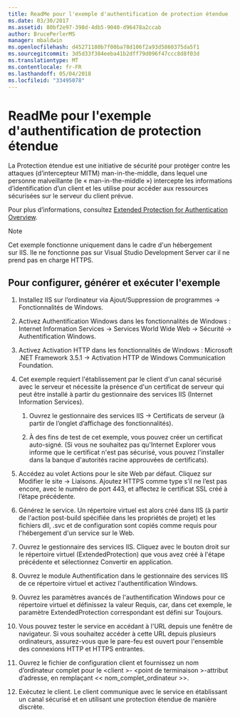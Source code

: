 ```yaml
---
title: ReadMe pour l'exemple d'authentification de protection étendue
ms.date: 03/30/2017
ms.assetid: 80bf2e97-398d-4db5-9040-d96478a2ccab
author: BrucePerlerMS
manager: mbaldwin
ms.openlocfilehash: d45271180b7f00ba78d106f2a93d5860375da5f1
ms.sourcegitcommit: 3d5d33f384eeba41b2dff79d096f47ccc8d8f03d
ms.translationtype: MT
ms.contentlocale: fr-FR
ms.lasthandoff: 05/04/2018
ms.locfileid: "33495078"
---
```

# <a name="readme-for-extended-protection-authentication-sample"></a>ReadMe pour l'exemple d'authentification de protection étendue
La Protection étendue est une initiative de sécurité pour protéger contre les attaques (d’intercepteur MITM) man-in-the-middle, dans lequel une personne malveillante (le « man-in-the-middle ») intercepte les informations d’identification d’un client et les utilise pour accéder aux ressources sécurisées sur le serveur du client prévue.  
  
 Pour plus d’informations, consultez [Extended Protection for Authentication Overview](../../../../docs/framework/wcf/feature-details/extended-protection-for-authentication-overview.md).  
  
> [!NOTE]
>  Cet exemple fonctionne uniquement dans le cadre d'un hébergement sur IIS. Ile ne fonctionne pas sur Visual Studio Development Server car il ne prend pas en charge HTTPS.  
  
## <a name="to-set-up-build-and-run-the-sample"></a>Pour configurer, générer et exécuter l'exemple  
  
1.  Installez IIS sur l’ordinateur via Ajout/Suppression de programmes -> Fonctionnalités de Windows.  
  
2.  Activez Authentification Windows dans les fonctionnalités de Windows : Internet Information Services -> Services World Wide Web -> Sécurité -> Authentification Windows.  
  
3.  Activez Activation HTTP dans les fonctionnalités de Windows : Microsoft .NET Framework 3.5.1 -> Activation HTTP de Windows Communication Foundation.  
  
4.  Cet exemple requiert l'établissement par le client d'un canal sécurisé avec le serveur et nécessite la présence d'un certificat de serveur qui peut être installé à partir du gestionnaire des services IIS (Internet Information Services).  
  
    1.  Ouvrez le gestionnaire des services IIS -> Certificats de serveur (à partir de l’onglet d’affichage des fonctionnalités).  
  
    2.  À des fins de test de cet exemple, vous pouvez créer un certificat auto-signé. (Si vous ne souhaitez pas qu'Internet Explorer vous informe que le certificat n'est pas sécurisé, vous pouvez l'installer dans la banque d'autorités racine approuvées de certificats).  
  
5.  Accédez au volet Actions pour le site Web par défaut. Cliquez sur Modifier le site -> Liaisons. Ajoutez HTTPS comme type s’il ne l’est pas encore, avec le numéro de port 443, et affectez le certificat SSL créé à l’étape précédente.  
  
6.  Générez le service. Un répertoire virtuel est alors créé dans IIS (à partir de l'action post-build spécifiée dans les propriétés de projet) et les fichiers dll, .svc et de configuration sont copiés comme requis pour l'hébergement d'un service sur le Web.  
  
7.  Ouvrez le gestionnaire des services IIS. Cliquez avec le bouton droit sur le répertoire virtuel (ExtendedProtection) que vous avez créé à l'étape précédente et sélectionnez Convertir en application.  
  
8.  Ouvrez le module Authentification dans le gestionnaire des services IIS de ce répertoire virtuel et activez l'authentification Windows.  
  
9. Ouvrez les paramètres avancés de l'authentification Windows pour ce répertoire virtuel et définissez la valeur Requis, car, dans cet exemple, le paramètre ExtendedProtection correspondant est défini sur Toujours.  
  
10. Vous pouvez tester le service en accédant à l'URL depuis une fenêtre de navigateur. Si vous souhaitez accéder à cette URL depuis plusieurs ordinateurs, assurez-vous que le pare-feu est ouvert pour l'ensemble des connexions HTTP et HTTPS entrantes.  
  
11. Ouvrez le fichier de configuration client et fournissez un nom d’ordinateur complet pour le \<client >- \<point de terminaison >-attribut d’adresse, en remplaçant << nom_complet_ordinateur >>.  
  
12. Exécutez le client. Le client communique avec le service en établissant un canal sécurisé et en utilisant une protection étendue de manière discrète.
